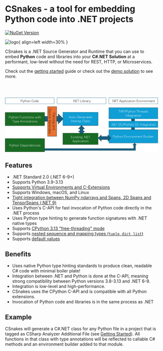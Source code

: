 # CSnakes - a tool for embedding Python code into .NET projects

[![NuGet Version](https://img.shields.io/nuget/v/CSnakes.Runtime?label=CSnakes.Runtime)](https://www.nuget.org/packages/CSnakes.Runtime)

![logo](res/logo.jpeg){ align=left width=30% }

CSnakes is a .NET Source Generator and Runtime that you can use to embed **Python** code and libraries into your **C#.NET Solution** at a performant, low-level without the need for REST, HTTP, or Microservices.

Check out the [getting started](getting-started.md) guide or check out the [demo solution](https://github.com/tonybaloney/CSnakes/tree/main/samples) to see more.

<br /> <br />

![System diagram](res/architecture_simple.png)

## Features

- .NET Standard 2.0 (.NET 6-9+)
- Supports Python 3.9-3.13
- [Supports Virtual Environments and C-Extensions](getting-started.md#using-virtual-environments)
- Supports Windows, macOS, and Linux
- [Tight integration between NumPy ndarrays and Spans, 2D Spans and TensorSpans (.NET 9)](buffers.md)
- Uses Python's C-API for fast invocation of Python code directly in the .NET process
- Uses Python type hinting to generate function signatures with .NET native types
- Supports [CPython 3.13 "free-threading" mode](advanced.md#free-threading-mode)
- Supports [nested sequence and mapping types (`tuple`, `dict`, `list`)](reference.md)
- Supports [default values](reference.md#default-values)


## Benefits

- Uses native Python type hinting standards to produce clean, readable C# code with minimal boiler plate!
- Integration between .NET and Python is done at the C-API, meaning strong compatibility between Python versions 3.8-3.13 and .NET 6-9.
- Integration is low-level and high-performance.
- CSnakes uses the CPython C-API and is compatible with all Python extensions.
- Invocation of Python code and libraries is in the same process as .NET

## Example

CSnakes will generate a C#.NET class for any Python file in a project that is tagged as CSharp Analyzer Additional File (see [Getting Started](getting-started.md)).
All functions in that class with type annotations will be reflected to callable C# methods and an environment builder added to that module.
